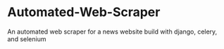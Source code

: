 # Automated-Web-Scraper
An automated web scraper for a news website build with django, celery, and selenium
